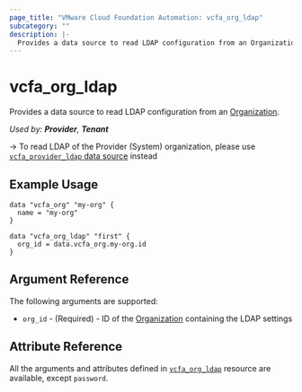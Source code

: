 ```yaml
---
page_title: "VMware Cloud Foundation Automation: vcfa_org_ldap"
subcategory: ""
description: |-
  Provides a data source to read LDAP configuration from an Organization.
---
```


# vcfa_org_ldap

Provides a data source to read LDAP configuration from an [Organization][vcfa_org-ds].

_Used by: **Provider**, **Tenant**_

-> To read LDAP of the Provider (System) organization, please use [`vcfa_provider_ldap` data source](/providers/vmware/vcfa/latest/docs/data-sources/provider_ldap) instead

## Example Usage

```hcl
data "vcfa_org" "my-org" {
  name = "my-org"
}

data "vcfa_org_ldap" "first" {
  org_id = data.vcfa_org.my-org.id
}
```

## Argument Reference

The following arguments are supported:

- `org_id` - (Required)  - ID of the [Organization][vcfa_org-ds] containing the LDAP settings

## Attribute Reference

All the arguments and attributes defined in
[`vcfa_org_ldap`](/providers/vmware/vcfa/latest/docs/resources/org_ldap) resource are available, except `password`.

[vcfa_org-ds]: /providers/vmware/vcfa/latest/docs/data-sources/org
